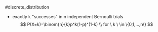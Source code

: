 #discrete_distribution 
- exactly k "successes" in n independent Bernoulli trials
$$
P(X=k)=\binom{n}{k}p^k(1-p)^(1-k)
\\
for \ k \ \in \{0,1,...,n\}
$$

